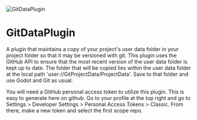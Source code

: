 ![GitDataPlugin](https://user-images.githubusercontent.com/63984796/199632803-cf25e244-c92a-4642-a055-392358ff37b6.png)
# GitDataPlugin

A plugin that maintains a copy of your project's user data folder in your project folder so that it may be versioned with git.  This plugin uses the GitHub API to ensure that the most recent version of the user data folder is kept up to date.  The folder that will be copied lies within the user data folder at the local path 'user://GitProjectData/ProjectData'.  Save to that folder and use Godot and Git as usual.

You will need a GitHub personal access token to utilize this plugin.  This is easy to generate here on github.  Go to your profile at the top right and go to Settings > Developer Settings > Personal Access Tokens > Classic.  From there, make a new token and select the first scope repo.
